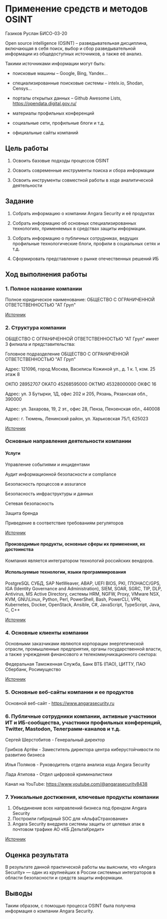 # Применение средств и методов OSINT
Газиков Руслан БИСО-03-20

Open source intelligence (OSINT) – разведывательная дисциплина,
включающая в себя поиск, выбор и сбор разведывательной информации из
общедоступных источников, а также её анализ.

Такими источниками информации могут быть:

-   поисковые машины – Google, Bing, Yandex…

-   специализированные поисковые системы – intelx.io, Shodan, Censys…

-   порталы открытых данных – Github Awesome Lists,
    https://opendata.digital.gov.ru/

-   материалы профильных конференций

-   социальные сети, профильные блоги и т.д.

-   официальные сайты компаний

## Цель работы

1.  Освоить базовые подходы процессов OSINT

2.  Освоить современные инструменты поиска и сбора информации

3.  Освоить инструменты совместной работы в ходе аналитической
    деятельности

## Задание

1.  Собрать информацию о компании Angara Security и её продуктах

2.  Собрать информацию об основных специализированных технологиях,
    применяемых в средствах защиты информации.

3.  Собрать информацию о публичных сотрудниках, ведущих профильные
    технологические блоги, профили в социальных сетях и т.д.

4.  Сформировать представление о рынке отечественных решений ИБ

## Ход выполнения работы

### 1. Полное название компании

Полное юридическое наименование: ОБЩЕСТВО С ОГРАНИЧЕННОЙ
ОТВЕТСТВЕННОСТЬЮ "АТ Груп"

[Источник](https://www.rusprofile.ru/id/7473335)

### 2. Структура компании

ОБЩЕСТВО С ОГРАНИЧЕННОЙ ОТВЕТСТВЕННОСТЬЮ "АТ Груп" имеет 3
филиала и представительства:

Головное подразделение ОБЩЕСТВО С ОГРАНИЧЕННОЙ ОТВЕТСТВЕННОСТЬЮ "АТ Груп"

Адрес: 121096, город Москва, Василисы Кожиной ул., д. 1 к. 1, ком. 25 этаж 8

ОКПО 28952707 ОКАТО 45268595000 ОКТМО 45328000000 ОКФС 16

Адрес: ул. 3 Бутырки, 1Д, офис 202 и 205, Рязань, Рязанская обл., 390000

Адрес: ул. Захарова, 19, 2 эт., офис 28, Пенза, Пензенская обл., 440008

Адрес: г. Тюмень, Ленинский район, ул. Харьковская 75/1, 625023

[Источник](https://www.angarasecurity.ru/about/)

### Основные направления деятельности компании

#### Услуги

Управление событиями и инцидентами

Аудит информационной безопасности и compliance

Безопасность процессов и assurance

Безопасность инфраструктуры и данных

Сетевая безопасность

Защита бренда

Приведение в соответствие требованиям регуляторов

[Источник](https://www.angarasecurity.ru/cases/)

#### Производимые продукты, основные сферы их применения, их достоинства

Компания является интегратором технологий российских вендоров.

#### Используемые технологии, языки программирования

PostgreSQL СУБД, SAP NetWeaver, ABAP, UEFI BIOS, PKI, ГЛОНАСС/GPS, IGA
(Identity Governance and Administration), SIEM, SOAR, SGRC, TIP, DLP, Antivirus, MS
Active Directory, системы HRM, NGFW, Proxy, VMware NSX, KVM, GNU\Linux, Python, Perl, 
PowerShell, Bash, PowerCLI, VPN, Kubernetes, Docker, OpenStack, Ansible, C#, JavaScript, 
TypeScript, Java, C, C++

[Источник](https://hh.ru/employer/1911403)

### 4. Основные клиенты компании

Основными заказчиками являются корпорации энергетической отрасли,
промышленные предприятия, органы государственной власти, а также
учреждения финансового и телекоммуникационного сектора:

Федеральная Таможенная Служба, Банк ВТБ (ПАО), ЦИТТУ, ПАО Сбербанк, Росимущество

[Источник](https://www.rusprofile.ru/id/7473335)

### 5. Основные веб-сайты компании и ее продуктов

Основной веб-сайт - https://www.angarasecurity.ru

### 6. Публичные сотрудники компании, активные участники ИТ и ИБ-сообщества, участники профильных конференций, Twitter, Mastodon, Телеграмм-каналов и т.д.

Сергей Шерстобитов - Генеральный директор

Грибков Артём - Заместитель директора центра киберустойчивости по развитию бизнеса

Илья Поляков - Руководитель отдела анализа кода Angara Security

Лада Атипова - Отдел цифровой криминалистики

Канал на YouTube: https://www.youtube.com/@angarasecurity8438

### 7. Уникальные достижения, ключевые продукты компании





1.  Объединение всех направлений бизнеса под брендом Angara Security
2.  Построили гибридный SOC для «АльфаСтрахование»
3.  Angara Security внедрила системы защиты от целевых атак в почтовом трафике АО «КБ ДельтаКредит»


[Источник](https://www.angarasecurity.ru/projects/)

## Оценка результата

В результате данной практической работы мы выяснили, что
«Angara Security» — один из крупнейших в России системных интеграторов в
области безопасности и средств защиты информации.

## Выводы

Таким образом, с помощью процесса OSINT была получена информация о
компании Angara Security.
